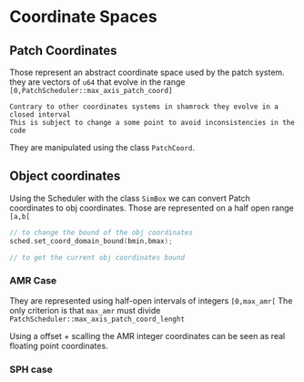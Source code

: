 # Coordinate Spaces

## Patch Coordinates

Those represent an abstract coordinate space used by the patch system.
they are vectors of `u64` that evolve in the range `[0,PatchScheduler::max_axis_patch_coord]` 

```{warning}
Contrary to other coordinates systems in shamrock they evolve in a closed interval
This is subject to change a some point to avoid inconsistencies in the code
```

They are manipulated using the class `PatchCoord`.

## Object coordinates

Using the Scheduler with the class `SimBox` we can convert Patch coordinates to obj coordinates.
Those are represented on a half open range `[a,b[`

```cpp
// to change the bound of the obj coordinates
sched.set_coord_domain_bound(bmin,bmax);

// to get the current obj coordinates bound 

```

### AMR Case

They are represented using half-open intervals of integers 
`[0,max_amr[` The only criterion is that `max_amr` must divide `PatchScheduler::max_axis_patch_coord_lenght`

Using a offset + scalling the AMR integer coordinates can be seen as real floating point coordinates.

### SPH case 

